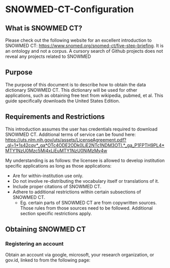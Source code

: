 # SNOWMED-CT-Configuration

## What is SNOWMED CT?

Please check out the following website for an excellent introduction to SNOWMED CT: https://www.snomed.org/snomed-ct/five-step-briefing. It is an ontology and not a corpus. A cursory search of Github projects does not reveal any projects related to SNOWMED 

## Purpose
The purpose of this document is to describe how to obtain the data dictionary SNOWMED CT. This dictionary will be used for other applications, such as obtaining free text from wikipedia, pubmed, et al. This guide specifically downloads the United States Edition.

## Requirements and Restrictions
This introduction assumes the user has credentials required to download SNOWMED CT. Additional terms of service can be found here: 
https://uts.nlm.nih.gov/uts/assets/LicenseAgreement.pdf?_gl=1*1s42cqv*_ga*OTc4ODE2ODk0LjE2NTc1NDM3OTI.*_ga_P1FPTH9PL4*MTY1NzU0Mzc5Mi4xLjEuMTY1NzU0NjMzMy4w

My understanding is as follows: the licensee is allowed to develop institution specific applications as long as those applications:
  - Are for within-institution use only.
  - Do not involve re-distributing the vocabulary itself or translations of it.
  - Include proper citations of SNOWMED CT.
  - Adhere to additional restrictions within certain subsections of SNOWMED CT.
    - Eg. certain parts of SNOWMED CT are from copywritten sources. Those rules from those sources need to be followed. Additional section specific restrictions apply.

## Obtaining SNOWMED CT

### Registering an account

Obtain an account via google, microsoft, your research organization, or gov.id, linked to from the following page:



